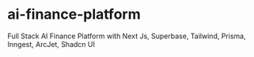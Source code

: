 # ai-finance-platform
Full Stack AI Finance Platform with Next Js, Superbase, Tailwind, Prisma, Inngest, ArcJet, Shadcn UI
